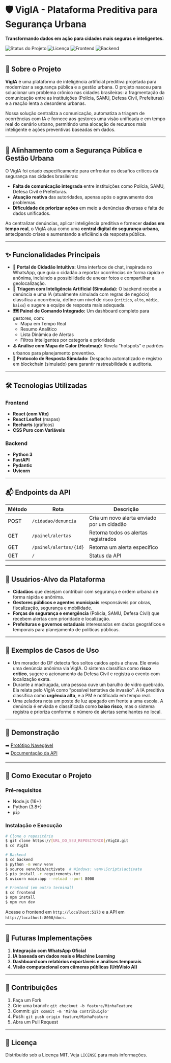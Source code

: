 # 🛡️ VigIA - Plataforma Preditiva para Segurança Urbana

**Transformando dados em ação para cidades mais seguras e inteligentes.**

![Status do Projeto](https://img.shields.io/badge/status-em%20desenvolvimento-yellowgreen)
![Licença](https://img.shields.io/badge/licen%C3%A7a-MIT-blue)
![Frontend](https://img.shields.io/badge/frontend-React-blue?logo=react)
![Backend](https://img.shields.io/badge/backend-FastAPI-green?logo=fastapi)

---

## 🎯 Sobre o Projeto

**VigIA** é uma plataforma de inteligência artificial preditiva projetada para modernizar a segurança pública e a gestão urbana. O projeto nasceu para solucionar um problema crônico nas cidades brasileiras: a fragmentação da comunicação entre as instituições (Polícia, SAMU, Defesa Civil, Prefeituras) e a reação lenta a desordens urbanas.

Nossa solução centraliza a comunicação, automatiza a triagem de ocorrências com IA e fornece aos gestores uma visão unificada e em tempo real do cenário urbano, permitindo uma alocação de recursos mais inteligente e ações preventivas baseadas em dados.

---

## 🧩 Alinhamento com a Segurança Pública e Gestão Urbana

O VigIA foi criado especificamente para enfrentar os desafios críticos da segurança nas cidades brasileiras:

- **Falta de comunicação integrada** entre instituições como Polícia, SAMU, Defesa Civil e Prefeituras.
- **Atuação reativa** das autoridades, apenas após o agravamento dos problemas.
- **Dificuldade de priorizar ações** em meio a denúncias diversas e falta de dados unificados.

Ao centralizar denúncias, aplicar inteligência preditiva e fornecer **dados em tempo real**, o VigIA atua como uma **central digital de segurança urbana**, antecipando crises e aumentando a eficiência da resposta pública.

---

## ✨ Funcionalidades Principais

* **📱 Portal do Cidadão Intuitivo:** Uma interface de chat, inspirada no WhatsApp, que guia o cidadão a reportar ocorrências de forma rápida e anônima, incluindo a possibilidade de anexar fotos e compartilhar a geolocalização.
* **🧠 Triagem com Inteligência Artificial (Simulada):** O backend recebe a denúncia e uma IA (atualmente simulada com regras de negócio) classifica a ocorrência, define um nível de risco (`crítico`, `alto`, `médio`, `baixo`) e sugere a equipe de resposta mais adequada.
* **🗺️ Painel de Comando Integrado:** Um dashboard completo para gestores, com:
  * Mapa em Tempo Real
  * Resumo Analítico
  * Lista Dinâmica de Alertas
  * Filtros Inteligentes por categoria e prioridade
* **♨️ Análise com Mapa de Calor (Heatmap):** Revela "hotspots" e padrões urbanos para planejamento preventivo.
* **🔗 Protocolo de Resposta Simulado:** Despacho automatizado e registro em blockchain (simulado) para garantir rastreabilidade e auditoria.

---

## 🛠️ Tecnologias Utilizadas

### **Frontend**
- **React (com Vite)**
- **React Leaflet** (mapas)
- **Recharts** (gráficos)
- **CSS Puro com Variáveis**

### **Backend**
- **Python 3**
- **FastAPI**
- **Pydantic**
- **Uvicorn**

---

## 📬 Endpoints da API

| Método | Rota                     | Descrição                                      |
|--------|--------------------------|-----------------------------------------------|
| POST   | `/cidadao/denuncia`      | Cria um novo alerta enviado por um cidadão    |
| GET    | `/painel/alertas`        | Retorna todos os alertas registrados          |
| GET    | `/painel/alertas/{id}`   | Retorna um alerta específico                  |
| GET    | `/`                      | Status da API                                 |

---

## 👥 Usuários-Alvo da Plataforma

- **Cidadãos** que desejam contribuir com segurança e ordem urbana de forma rápida e anônima.
- **Gestores públicos e agentes municipais** responsáveis por obras, fiscalização, segurança e mobilidade.
- **Forças de segurança e emergência** (Polícia, SAMU, Defesa Civil) que recebem alertas com prioridade e localização.
- **Prefeituras e governos estaduais** interessados em dados geográficos e temporais para planejamento de políticas públicas.

---

## 🧪 Exemplos de Casos de Uso

- Um morador do DF detecta fios soltos caídos após a chuva. Ele envia uma denúncia anônima via VigIA. O sistema classifica como **risco crítico**, sugere o acionamento da Defesa Civil e registra o evento com localização exata.
- Durante a madrugada, uma pessoa ouve um barulho de vidro quebrado. Ela relata pelo VigIA como "possível tentativa de invasão". A IA preditiva classifica como **urgência alta**, e a PM é notificada em tempo real.
- Uma zeladora nota um poste de luz apagado em frente a uma escola. A denúncia é enviada e classificada como **baixo risco**, mas o sistema registra e prioriza conforme o número de alertas semelhantes no local.

---

## 🎥 Demonstração

➡️ [Protótipo Navegável](http://localhost:5173)  
➡️ [Documentação da API](http://localhost:8000/docs)

---

## 🚀 Como Executar o Projeto

### **Pré-requisitos**

- Node.js (16+)
- Python (3.8+)
- `pip`

### **Instalação e Execução**

```bash
# Clone o repositório
$ git clone https://[URL_DO_SEU_REPOSITORIO]/VigIA.git
$ cd VigIA

# Backend
$ cd backend
$ python -m venv venv
$ source venv/bin/activate  # Windows: venv\Scripts\activate
$ pip install -r requirements.txt
$ uvicorn main:app --reload --port 8000

# Frontend (em outro terminal)
$ cd frontend
$ npm install
$ npm run dev
```

Acesse o frontend em `http://localhost:5173` e a API em `http://localhost:8000/docs`.

---

## 🔮 Futuras Implementações

1. **Integração com WhatsApp Oficial**
2. **IA baseada em dados reais e Machine Learning**
3. **Dashboard com relatórios exportáveis e análises temporais**
4. **Visão computacional com câmeras públicas (UrbVisio AI)**

---

## 🤝 Contribuições

1. Faça um Fork
2. Crie uma branch: `git checkout -b feature/MinhaFeature`
3. Commit: `git commit -m 'Minha contribuição'`
4. Push: `git push origin feature/MinhaFeature`
5. Abra um Pull Request

---

## 📄 Licença

Distribuído sob a Licença MIT. Veja `LICENSE` para mais informações.
